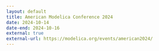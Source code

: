 ```yaml
---
layout: default
title: American Modelica Conference 2024
date: 2024-10-14
date-end: 2024-10-16
external: true
external-url: https://modelica.org/events/american2024/
---
```

